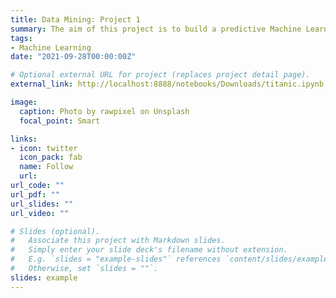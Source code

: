 ```yaml
---
title: Data Mining: Project 1
summary: The aim of this project is to build a predictive Machine Learning model that predicts which passengers survived the Titanic shipwreck.
tags:
- Machine Learning
date: "2021-09-28T00:00:00Z"

# Optional external URL for project (replaces project detail page).
external_link: http://localhost:8888/notebooks/Downloads/titanic.ipynb

image:
  caption: Photo by rawpixel on Unsplash
  focal_point: Smart

links:
- icon: twitter
  icon_pack: fab
  name: Follow
  url: 
url_code: ""
url_pdf: ""
url_slides: ""
url_video: ""

# Slides (optional).
#   Associate this project with Markdown slides.
#   Simply enter your slide deck's filename without extension.
#   E.g. `slides = "example-slides"` references `content/slides/example-slides.md`.
#   Otherwise, set `slides = ""`.
slides: example
---
```



